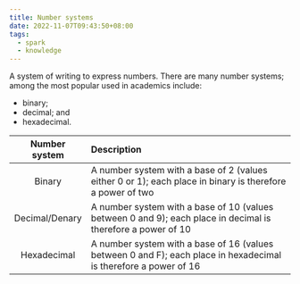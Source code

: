 ```yaml
---
title: Number systems
date: 2022-11-07T09:43:50+08:00
tags:
  - spark
  - knowledge
---
```


A system of writing to express numbers. There are many number systems; among the most popular used in academics include:
- binary;
- decimal; and
- hexadecimal.

| Number system | Description |
|:-:|:-|
| Binary | A number system with a base of 2 (values either 0 or 1); each place in binary is therefore a power of two |
| Decimal/Denary | A number system with a base of 10 (values between 0 and 9); each place in decimal is therefore a power of 10 |
| Hexadecimal | A number system with a base of 16 (values between 0 and F); each place in hexadecimal is therefore a power of 16 |

